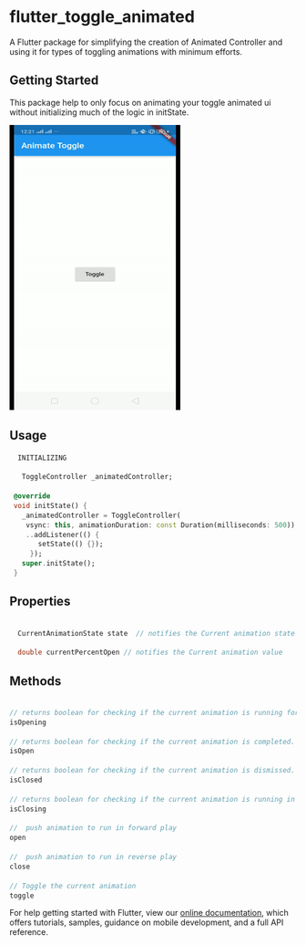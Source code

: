 # flutter_toggle_animated

A Flutter package for simplifying the creation of Animated Controller and using it for types of toggling animations with minimum efforts.

## Getting Started

This package help to only focus on animating your toggle animated ui without initializing much of the logic in initState.

<img src='assets/animate.gif' width='300' height='500' >


## Usage
 ```dart
   INITIALIZING

    ToggleController _animatedController;

  @override
  void initState() {
    _animatedController = ToggleController(
     vsync: this, animationDuration: const Duration(milliseconds: 500))
     ..addListener(() {
        setState(() {});
      });
    super.initState();
  }

 ```

 ## Properties
```dart

  CurrentAnimationState state  // notifies the Current animation state

  double currentPercentOpen // notifies the Current animation value

```
## Methods

```dart

// returns boolean for checking if the current animation is running forward.
isOpening   

// returns boolean for checking if the current animation is completed.
isOpen  

// returns boolean for checking if the current animation is dismissed.
isClosed

// returns boolean for checking if the current animation is running in reverse direction.
isClosing

//  push animation to run in forward play
open

//  push animation to run in reverse play
close

// Toggle the current animation
toggle

```








For help getting started with Flutter, view our 
[online documentation](https://flutter.dev/docs), which offers tutorials, 
samples, guidance on mobile development, and a full API reference.
